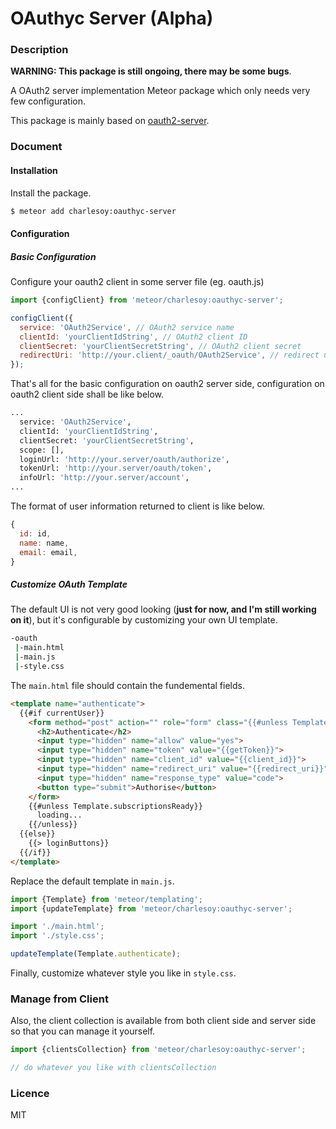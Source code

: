# OAuthyc Server (Alpha)

### Description

**WARNING: This package is still ongoing, there may be some bugs**.

A OAuth2 server implementation Meteor package which only needs very few configuration.

This package is mainly based on [oauth2-server][1].

### Document

#### Installation

Install the package.

```bash
$ meteor add charlesoy:oauthyc-server
```

#### Configuration

##### Basic Configuration

Configure your oauth2 client in some server file (eg. oauth.js)

```javascript
import {configClient} from 'meteor/charlesoy:oauthyc-server';

configClient({
  service: 'OAuth2Service', // OAuth2 service name
  clientId: 'yourClientIdString', // OAuth2 client ID
  clientSecret: 'yourClientSecretString', // OAuth2 client secret
  redirectUri: 'http://your.client/_oauth/OAuth2Service', // redirect uri
});
```

That's all for the basic configuration on oauth2 server side, configuration on oauth2 client side shall be like below. 

```bash
...
  service: 'OAuth2Service',
  clientId: 'yourClientIdString',
  clientSecret: 'yourClientSecretString',
  scope: [],
  loginUrl: 'http://your.server/oauth/authorize',
  tokenUrl: 'http://your.server/oauth/token',
  infoUrl: 'http://your.server/account',
...
```

The format of user information returned to client is like below.

```javascript
{
  id: id,
  name: name,
  email: email,
}
```

##### Customize OAuth Template

The default UI is not very good looking (**just for now, and I'm still working on it**), but it's configurable by customizing your own UI template.

```bash
-oauth
 |-main.html
 |-main.js
 |-style.css
```

The ```main.html``` file should contain the fundemental fields.

```html
<template name="authenticate">
  {{#if currentUser}}
    <form method="post" action="" role="form" class="{{#unless Template.subscriptionsReady}}hidden{{/unless}}">
      <h2>Authenticate</h2>
      <input type="hidden" name="allow" value="yes">
      <input type="hidden" name="token" value="{{getToken}}">
      <input type="hidden" name="client_id" value="{{client_id}}">
      <input type="hidden" name="redirect_uri" value="{{redirect_uri}}">
      <input type="hidden" name="response_type" value="code">
      <button type="submit">Authorise</button>
    </form>
    {{#unless Template.subscriptionsReady}}
      loading...
    {{/unless}}
  {{else}}
    {{> loginButtons}}
  {{/if}}
</template>
```

Replace the default template in ```main.js```.

```javascript
import {Template} from 'meteor/templating';
import {updateTemplate} from 'meteor/charlesoy:oauthyc-server';

import './main.html';
import './style.css';

updateTemplate(Template.authenticate);
```

Finally, customize whatever style you like in ```style.css```.

### Manage from Client

Also, the client collection is available from both client side and server side so that you can manage it yourself.

```javascript
import {clientsCollection} from 'meteor/charlesoy:oauthyc-server';

// do whatever you like with clientsCollection
```

### Licence

MIT

[1]: https://www.npmjs.com/package/oauth2-server